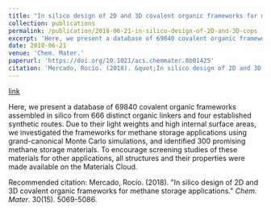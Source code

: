 ```yaml
---
title: "In silico design of 2D and 3D covalent organic frameworks for methane storage applications"
collection: publications
permalink: /publication/2018-06-21-in-silico-design-of-2D-and-3D-cops
excerpt: 'Here, we present a database of 69840 covalent organic frameworks assembled in silico from 666 distinct organic linkers and four established synthetic routes. Due to their light weights and high internal surface areas, we investigated the frameworks for methane storage applications using grand-canonical Monte Carlo simulations, and identified 300 promising methane storage materials. To encourage screening studies of these materials for other applications, all structures and their properties were made available on the Materials Cloud.'
date: 2018-06-21
venue: 'Chem. Mater.'
paperurl: 'https://doi.org/10.1021/acs.chemmater.8b01425'
citation: 'Mercado, Rocío. (2018). &quot;In silico design of 2D and 3D covalent organic frameworks for methane storage applications.&quot; <i>Chem. Mater</i>. 30(15). 5069-5086.'
---
```


<a href='https://doi.org/10.1021/acs.chemmater.8b01425'>link</a>

Here, we present a database of 69840 covalent organic frameworks assembled in silico from 666 distinct organic linkers and four established synthetic routes. Due to their light weights and high internal surface areas, we investigated the frameworks for methane storage applications using grand-canonical Monte Carlo simulations, and identified 300 promising methane storage materials. To encourage screening studies of these materials for other applications, all structures and their properties were made available on the Materials Cloud.

Recommended citation: Mercado, Rocío. (2018). "In silico design of 2D and 3D covalent organic frameworks for methane storage applications." <i>Chem. Mater</i>. 30(15). 5069-5086.